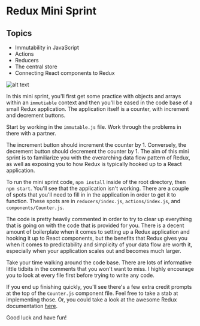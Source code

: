 # Redux Mini Sprint

## Topics
  * Immutability in JavaScript
  * Actions
  * Reducers
  * The central store
  * Connecting React components to Redux

![alt text](https://camo.githubusercontent.com/9de527b9432cc9244dc600875b46b43311918b59/68747470733a2f2f73332e616d617a6f6e6177732e636f6d2f6d656469612d702e736c69642e65732f75706c6f6164732f3336343831322f696d616765732f323438343739302f415243482d5265647578322d657874656e6465642d7265616c2d6465636c657261746976652e676966)

In this mini sprint, you'll first get some practice with objects and arrays within an `immutiable` context and then you'll be eased in the code base of a small Redux application. The application itself is a counter, with increment and decrement buttons. 

Start by working in the `immutable.js` file. Work through the problems in there with a partner.

The increment button should increment the counter by 1. Conversely, the decrement button should decrement the counter by 1. The aim of this mini sprint is to familiarize you with the overarching data flow pattern of Redux, as well as exposing you to how Redux is typically hooked up to a React application. 

To run the mini sprint code, `npm install` inside of the root directory, then `npm start`. You'll see that the application isn't working. There are a couple of spots that you'll need to fill in in the application in order to get it to function. These spots are in `reducers/index.js`, `actions/index.js`, and `components/Counter.js`. 

The code is pretty heavily commented in order to try to clear up everything that is going on with the code that is provided for you. There is a decent amount of boilerplate when it comes to setting up a Redux application and hooking it up to React components, but the benefits that Redux gives you when it comes to predictability and simplicity of your data flow are worth it, especially when your application scales out and becomes much larger.

Take your time walking around the code base. There are lots of informative little tidbits in the comments that you won't want to miss. I highly encourage you to look at every file first before trying to write any code. 

If you end up finishing quickly, you'll see there's a few extra credit prompts at the top of the `Counter.js` component file. Feel free to take a stab at implementing those. Or, you could take a look at the awesome Redux documentation [here](http://redux.js.org/docs/basics/).

Good luck and have fun!